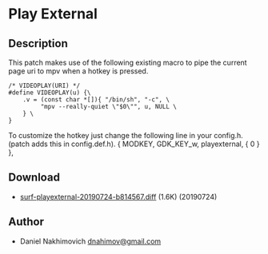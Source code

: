 Play External
=============

Description
-----------

This patch makes use of the following existing macro to pipe the current page uri to mpv when a hotkey is pressed.

	/* VIDEOPLAY(URI) */
	#define VIDEOPLAY(u) {\
		.v = (const char *[]){ "/bin/sh", "-c", \
		     "mpv --really-quiet \"$0\"", u, NULL \
		} \
	}

To customize the hotkey just change the following line in your config.h. (patch adds this in config.def.h).
	{ MODKEY,                GDK_KEY_w,      playexternal, { 0 } },


Download
--------

* [surf-playexternal-20190724-b814567.diff](surf-playexternal-20190724-b814567.diff) (1.6K) (20190724)

Author
------

* Daniel Nakhimovich <dnahimov@gmail.com>
